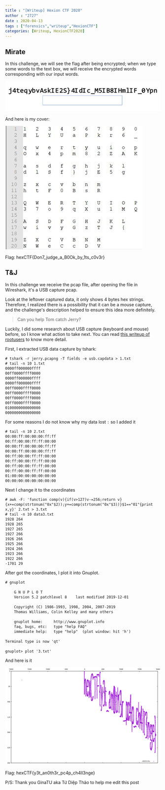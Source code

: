 ```yaml
---
title : "[Writeup] Hexion CTF 2020"
author : "2727"
date : 2020-04-13
tags : ["forensics","writeup","HexionCTF"]
categories: [Writeup, HexionCTF2020]
---
```


## Mirate

In this challenge, we will see the flag after being encrypted; when we type some words to the text box, we will receive the encrypted words corresponding with our input words.

![IMG](/assets/img/blog/mirage_image.jpg)

And here is my cover:

![IMG](/assets/img/blog/cover.jpg)

Flag: hexCTF{Don7_judge_a_B0Ok_by_1ts_c0v3r}

## T&J

In this challenge we receive the pcap file, after opening the file in Wireshark, it's a USB capture pcap.

Look at the leftover captured data, it only shows 4 bytes hex strings. Therefore, I realized there is a possibility that it can be a mouse capture, and the challenge's description helped to ensure this idea more definitely.

> Can you help Tom catch Jerry?

Luckily, I did some research about USB capture (keyboard and mouse) before, so I know what action to take next. You can read [this writeup of rootusers](https://www.rootusers.com/google-ctf-2016-forensic-for2-write-up/) to know more detail.

First, I extracted USB data capture by tshark:

```console
# tshark -r jerry.pcapng -T fields -e usb.capdata > 1.txt
# tail -n 10 1.txt
0000ff000000ffff
00ff0000ffff0000
0000ff000000ffff
0000ff000000ffff
00ff0000ffff0000
00ff0000ffff0000
00ff0000ffff0000
00ff0000ffff0000
0100000000000000
0000000000000000
```
For some reasons I do not know why my data lost ```:``` so I added it

```console
# tail -n 10 2.txt 
00:00:ff:00:00:00:ff:ff
00:ff:00:00:ff:ff:00:00
00:00:ff:00:00:00:ff:ff
00:00:ff:00:00:00:ff:ff
00:ff:00:00:ff:ff:00:00
00:ff:00:00:ff:ff:00:00
00:ff:00:00:ff:ff:00:00
00:ff:00:00:ff:ff:00:00
01:00:00:00:00:00:00:00
00:00:00:00:00:00:00:00
```
Next I change it to the coordinates

```console
# awk -F: 'function comp(v){if(v>127)v-=256;return v}{x+=comp(strtonum("0x"$2));y+=comp(strtonum("0x"$3))}$1=="01"{print x,y}' 2.txt > 3.txt
# tail -n 10 data3.txt 
1928 264
1928 265
1927 265
1927 266
1926 266
1925 266
1924 266
1923 266
1922 266
-1701 29
```

After got the coordinates, I plot it into Gnuplot.

```console
# gnuplot

	G N U P L O T
	Version 5.2 patchlevel 8    last modified 2019-12-01 

	Copyright (C) 1986-1993, 1998, 2004, 2007-2019
	Thomas Williams, Colin Kelley and many others

	gnuplot home:     http://www.gnuplot.info
	faq, bugs, etc:   type "help FAQ"
	immediate help:   type "help"  (plot window: hit 'h')

Terminal type is now 'qt'

gnuplot> plot '3.txt'
```

And here is it

![IMG](/assets/img/blog/flag_jerry.png)

Flag: hexCTF{y3t_an0th3r_pc4p_ch4ll3nge}

P/S: Thank you GinaTU aka Tứ Diệp Thảo to help me edit this post

